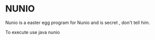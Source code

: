 # NUNIO
Nunio is a easter egg program for Nunio and is secret , don't tell him. 


To execute use java nunio

